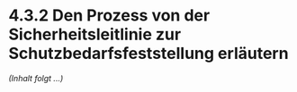# 4.3.2 Den Prozess von der Sicherheitsleitlinie zur Schutzbedarfsfeststellung erläutern

*(Inhalt folgt ...)*
